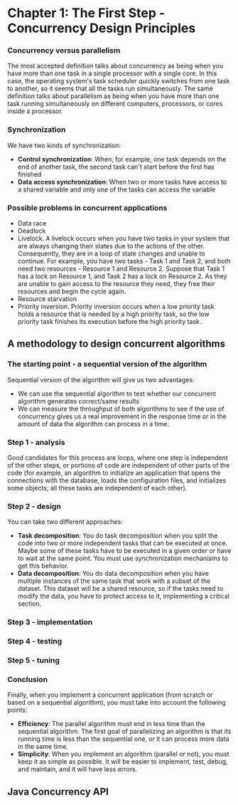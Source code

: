 # Chapter 1: The First Step - Concurrency Design Principles

### Concurrency versus parallelism

The most accepted definition talks about concurrency as being when you have more than one task in a single processor with a single core. In this case, the operating system's task scheduler quickly switches from one task to another, so it seems that all the tasks run simultaneously. The same definition talks about parallelism as being when you have more than one task running simultaneously on different computers, processors, or cores inside a processor.

### Synchronization
We have two kinds of synchronization:
* __Control synchronization__: When, for example, one task depends on the end of another task, the second task can't start before the first has finished
* __Data access synchronization__: When two or more tasks have access to a shared variable and only one of the tasks can access the variable

### Possible problems in concurrent applications

* Data race
* Deadlock
* Livelock. A livelock occurs when you have two tasks in your system that are always changing their states due to the actions of the other. Consequently, they are in a loop of state changes and unable to continue. For example, you have two tasks - Task 1 and Task 2, and both need two resources - Resource 1 and Resource 2. Suppose that Task 1 has a lock on Resource 1, and Task 2 has a lock on Resource 2. As they are unable to gain access to the resource they need, they free their resources and begin the cycle again.
* Resource starvation
* Priority inversion. Priority inversion occurs when a low priority task holds a resource that is needed by a high priority task, so the low priority task finishes its execution before the high priority task.

## A methodology to design concurrent algorithms

### The starting point - a sequential version of the algorithm

Sequential version of the algorithm will give us two advantages:

* We can use the sequential algorithm to test whether our concurrent algorithm generates correct/same results
* We can measure the throughput of both algorithms to see if the use of concurrency gives us a real improvement in the response time or in the amount of data the algorithm can process in a time.

### Step 1 - analysis

Good candidates for this process are loops, where one step is independent of the other steps, or portions of code are independent of other parts of the code (for example, an algorithm to initialize an application that opens the connections with the database, loads the configuration files, and initializes some objects; all these tasks are independent of each other).

### Step 2 - design

You can take two different approaches:
* __Task decomposition__: You do task decomposition when you split the code into two or more independent tasks that can be executed at once. Maybe some of these tasks have to be executed in a given order or have to wait at the same point. You must use synchronization mechanisms to get this behavior.
* __Data decomposition__: You do data decomposition when you have multiple instances of the same task that work with a subset of the dataset. This dataset will be a shared resource, so if the tasks need to modify the data, you have to protect access to it, implementing a critical section.

### Step 3 - implementation
### Step 4 - testing
### Step 5 - tuning

### Conclusion

Finally, when you implement a concurrent application (from scratch or based on a sequential algorithm), you must take into account the following points:
* __Efficiency__: The parallel algorithm must end in less time than the sequential algorithm. The first goal of parallelizing an algorithm is that its running time is less than the sequential one, or it can process more data in the same time.
* __Simplicity__: When you implement an algorithm (parallel or not), you must keep it as simple as possible. It will be easier to implement, test, debug, and maintain, and it will have less errors.

## Java Concurrency API







